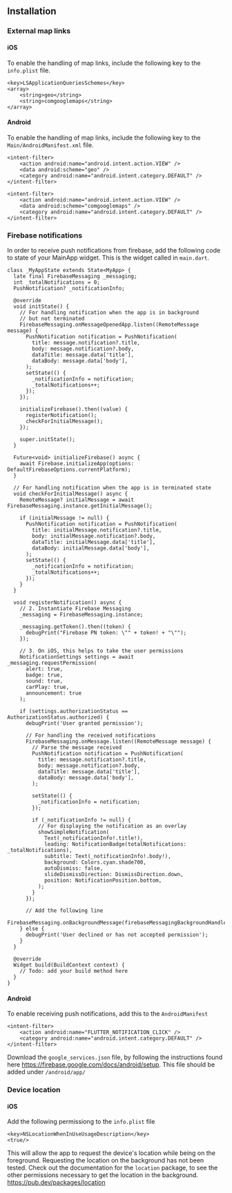 ## Installation

### External map links

#### iOS
To enable the handling of map links, include the following key to the `info.plist` file.

	<key>LSApplicationQueriesSchemes</key>
    <array>
        <string>geo</string>
        <string>comgooglemaps</string>
    </array>

#### Android

To enable the handling of map links, include the following key to the `Main/AndroidManifest.xml` file.

    <intent-filter>
        <action android:name="android.intent.action.VIEW" />
        <data android:scheme="geo" />
        <category android:name="android.intent.category.DEFAULT" />
    </intent-filter>
    
    <intent-filter>
        <action android:name="android.intent.action.VIEW" />
        <data android:scheme="comgooglemaps" />
        <category android:name="android.intent.category.DEFAULT" />
    </intent-filter>

### Firebase notifications

In order to receive push notifications from firebase, add the following code to state of your MainApp
widget. This is the widget called in `main.dart`. 

    class _MyAppState extends State<MyApp> {
      late final FirebaseMessaging _messaging;
      int _totalNotifications = 0;
      PushNotification? _notificationInfo;
    
      @override
      void initState() {
        // For handling notification when the app is in background
        // but not terminated
        FirebaseMessaging.onMessageOpenedApp.listen((RemoteMessage message) {
          PushNotification notification = PushNotification(
            title: message.notification?.title,
            body: message.notification?.body,
            dataTitle: message.data['title'],
            dataBody: message.data['body'],
          );
          setState(() {
            _notificationInfo = notification;
            _totalNotifications++;
          });
        });
    
        initializeFirebase().then((value) {
          registerNotification();
          checkForInitialMessage();
        });
    
        super.initState();
      }
    
      Future<void> initializeFirebase() async {
        await Firebase.initializeApp(options: DefaultFirebaseOptions.currentPlatform);
      }
    
      // For handling notification when the app is in terminated state
      void checkForInitialMessage() async {
        RemoteMessage? initialMessage = await FirebaseMessaging.instance.getInitialMessage();
    
        if (initialMessage != null) {
          PushNotification notification = PushNotification(
            title: initialMessage.notification?.title,
            body: initialMessage.notification?.body,
            dataTitle: initialMessage.data['title'],
            dataBody: initialMessage.data['body'],
          );
          setState(() {
            _notificationInfo = notification;
            _totalNotifications++;
          });
        }
      }
    
      void registerNotification() async {
        // 2. Instantiate Firebase Messaging
        _messaging = FirebaseMessaging.instance;
    
        _messaging.getToken().then((token) {
          debugPrint("Firebase PN token: \"" + token! + "\"");
        });
    
        // 3. On iOS, this helps to take the user permissions
        NotificationSettings settings = await _messaging.requestPermission(
          alert: true,
          badge: true,
          sound: true,
          carPlay: true,
          announcement: true
        );
    
        if (settings.authorizationStatus == AuthorizationStatus.authorized) {
          debugPrint('User granted permission');
    
          // For handling the received notifications
          FirebaseMessaging.onMessage.listen((RemoteMessage message) {
            // Parse the message received
            PushNotification notification = PushNotification(
              title: message.notification?.title,
              body: message.notification?.body,
              dataTitle: message.data['title'],
              dataBody: message.data['body'],
            );
    
            setState(() {
              _notificationInfo = notification;
            });
    
            if (_notificationInfo != null) {
              // For displaying the notification as an overlay
              showSimpleNotification(
                Text(_notificationInfo!.title!),
                leading: NotificationBadge(totalNotifications: _totalNotifications),
                subtitle: Text(_notificationInfo!.body!),
                background: Colors.cyan.shade700,
                autoDismiss: false,
                slideDismissDirection: DismissDirection.down,
                position: NotificationPosition.bottom,
              );
            }
          });
    
          // Add the following line
          FirebaseMessaging.onBackgroundMessage(firebaseMessagingBackgroundHandler);
        } else {
          debugPrint('User declined or has not accepted permission');
        }
      }
    
      @override
      Widget build(BuildContext context) {
        // Todo: add your build method here
      }
    }

#### Android

To enable receiving push notifications, add this to the `AndroidManifest`

    <intent-filter>
        <action android:name="FLUTTER_NOTIFICATION_CLICK" />
        <category android:name="android.intent.category.DEFAULT" />
    </intent-filter>

Download the `google_services.json` file, by following the instructions found here 
https://firebase.google.com/docs/android/setup. This file should be added under `/android/app/`

### Device location

#### iOS

Add the following permissiong to the `info.plist` file

	<key>NSLocationWhenInUseUsageDescription</key>
	<true/>

This will allow the app to request the device's location while being on the foreground. Requesting 
the location on the background has not been tested. Check out the documentation for the `location` 
package, to see the other permissions necessary to get the location in the background. 
https://pub.dev/packages/location

